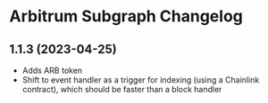 # Arbitrum Subgraph Changelog

## 1.1.3 (2023-04-25)

- Adds ARB token
- Shift to event handler as a trigger for indexing (using a Chainlink contract), which should be faster than a block handler
